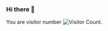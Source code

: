 ### Hi there 👋

You are visitor number ![Visitor Count](https://profile-counter.glitch.me/WeiGuo2001/count.svg).

<!--
**WeiGuo2001/WeiGuo2001** is a ✨ _special_ ✨ repository because its `README.md` (this file) appears on your GitHub profile.

Here are some ideas to get you started:

- 🔭 I’m currently working on ...
- 🌱 I’m currently learning ...
- 👯 I’m looking to collaborate on ...
- 🤔 I’m looking for help with ...
- 💬 Ask me about ...
- 📫 How to reach me: ...
- 😄 Pronouns: ...
- ⚡ Fun fact: ...



[![Top Langs](https://github-readme-stats.vercel.app/api/top-langs/?username=WeiGuo2001&layout=compact)](https://github.com/WeiGuo2001/github-readme-stats)

![WeiGuo2001's GitHub stats](https://github-readme-stats.vercel.app/api?username=WeiGuo2001&show_icons=true&theme=tokyonight)

-->
